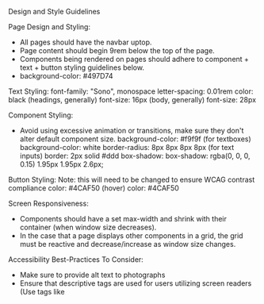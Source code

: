 Design and Style Guidelines

Page Design and Styling:
- All pages should have the navbar uptop.
- Page content should begin 9rem below the top of the page. 
- Components being rendered on pages should adhere to component + text + button styling guidelines below.
- background-color: #497D74

Text Styling:
font-family: "Sono", monospace
letter-spacing: 0.01rem
color: black
(headings, generally) font-size: 16px
(body, generally) font-size: 28px

Component Styling:
- Avoid using excessive animation or transitions, make sure they don't alter default component size.
background-color: #f9f9f
(for textboxes) background-color: white
border-radius: 8px 8px 8px 8px
(for text inputs) border: 2px solid #ddd
box-shadow: box-shadow: rgba(0, 0, 0, 0.15) 1.95px 1.95px 2.6px;

Button Styling:
Note: this will need to be changed to ensure WCAG contrast compliance
color: #4CAF50
(hover) color: #4CAF50

Screen Responsiveness:
- Components should have a set max-width and shrink with their container (when window size decreases).
- In the case that a page displays other components in a grid, the grid must be reactive and decrease/increase as window size changes.

Accessibility Best-Practices To Consider:
- Make sure to provide alt text to photographs
- Ensure that descriptive tags are used for users utilizing screen readers (Use tags like <title>,<header>, <footer>, <main>, <title>) ** the needs to be worked on, each page needs to be revisited/reviewed **
- Ensure that tags are using in the correct heirarchy/for the correct purpose. Ex: use h1 before h2
- Ensure that colors pass WCAG standards - https://webaim.org/resources/contrastchecker/ ** will need to change button color **